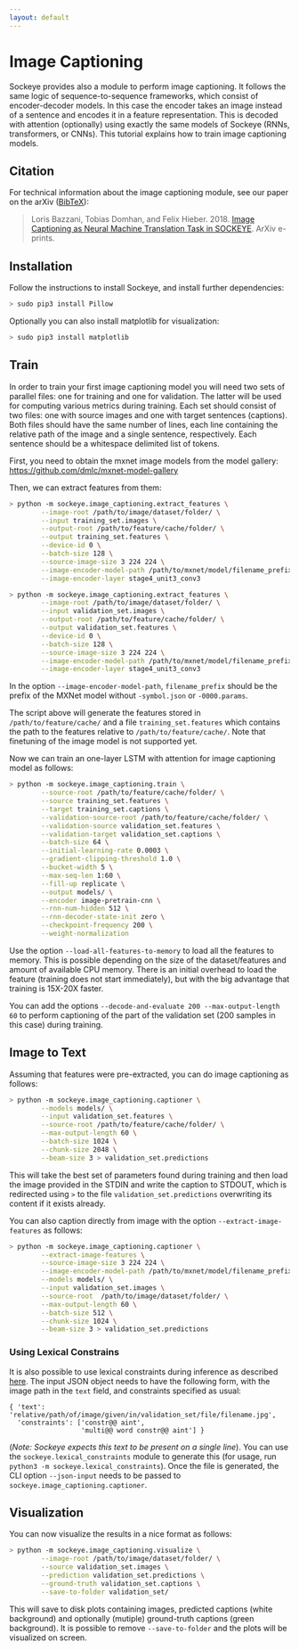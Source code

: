 ```yaml
---
layout: default
---
```

# Image Captioning

Sockeye provides also a module to perform image captioning.
It follows the same logic of sequence-to-sequence frameworks, which consist of encoder-decoder models.
In this case the encoder takes an image instead of a sentence and encodes it in a feature representation.
This is decoded with attention (optionally) using exactly the same models of Sockeye (RNNs, transformers, or CNNs).
This tutorial explains how to train image captioning models.


## Citation

For technical information about the image captioning module, see our paper on the arXiv ([BibTeX](sockeye_captioning.bib)):

> Loris Bazzani, Tobias Domhan, and Felix Hieber. 2018.
> [Image Captioning as Neural Machine Translation Task in SOCKEYE](https://arxiv.org/abs/1810.04101). ArXiv e-prints.


## Installation

Follow the instructions to install Sockeye, and install further dependencies:

```bash
> sudo pip3 install Pillow
```

Optionally you can also install matplotlib for visualization:
```bash
> sudo pip3 install matplotlib
```


## Train

In order to train your first image captioning model you will need two sets of parallel files: one for training
and one for validation. The latter will be used for computing various metrics during training.
Each set should consist of two files: one with source images and one with target sentences (captions).
Both files should have the same number of lines, each line containing the relative path of the image and a single
sentence, respectively. Each sentence should be a whitespace delimited list of tokens.

First, you need to obtain the mxnet image models from the model gallery: https://github.com/dmlc/mxnet-model-gallery

Then, we can extract features from them:
```bash
> python -m sockeye.image_captioning.extract_features \
        --image-root /path/to/image/dataset/folder/ \
        --input training_set.images \
        --output-root /path/to/feature/cache/folder/ \
        --output training_set.features \
        --device-id 0 \
        --batch-size 128 \
        --source-image-size 3 224 224 \
        --image-encoder-model-path /path/to/mxnet/model/filename_prefix \
        --image-encoder-layer stage4_unit3_conv3

> python -m sockeye.image_captioning.extract_features \
        --image-root /path/to/image/dataset/folder/ \
        --input validation_set.images \
        --output-root /path/to/feature/cache/folder/ \
        --output validation_set.features \
        --device-id 0 \
        --batch-size 128 \
        --source-image-size 3 224 224 \
        --image-encoder-model-path /path/to/mxnet/model/filename_prefix \
        --image-encoder-layer stage4_unit3_conv3
```
In the option `--image-encoder-model-path`, `filename_prefix` should be the prefix of the MXNet model without `-symbol.json` or `-0000.params`.

The script above will generate the features stored in `/path/to/feature/cache/` and a file `training_set.features` which contains the path to the features relative to `/path/to/feature/cache/`.
Note that finetuning of the image model is not supported yet.


Now we can train an one-layer LSTM with attention for image captioning model as follows:
```bash
> python -m sockeye.image_captioning.train \
        --source-root /path/to/feature/cache/folder/ \
        --source training_set.features \
        --target training_set.captions \
        --validation-source-root /path/to/feature/cache/folder/ \
        --validation-source validation_set.features \
        --validation-target validation_set.captions \
        --batch-size 64 \
        --initial-learning-rate 0.0003 \
        --gradient-clipping-threshold 1.0 \
        --bucket-width 5 \
        --max-seq-len 1:60 \
        --fill-up replicate \
        --output models/ \
        --encoder image-pretrain-cnn \
        --rnn-num-hidden 512 \
        --rnn-decoder-state-init zero \
        --checkpoint-frequency 200 \
        --weight-normalization
```
Use the option `--load-all-features-to-memory` to load all the features to memory. This is possible depending on the size of the dataset/features and amount of available CPU memory.
There is an initial overhead to load the feature (training does not start immediately), but with the big advantage that training is 15X-20X faster.

You can add the options `--decode-and-evaluate 200 --max-output-length 60` to perform captioning of the part of the validation set (200 samples in this case) during training.

## Image to Text

Assuming that features were pre-extracted, you can do image captioning as follows:

```bash
> python -m sockeye.image_captioning.captioner \
        --models models/ \
        --input validation_set.features \
        --source-root /path/to/feature/cache/folder/ \
        --max-output-length 60 \
        --batch-size 1024 \
        --chunk-size 2048 \
        --beam-size 3 > validation_set.predictions
```

This will take the best set of parameters found during training and then load the image provided in the STDIN and
write the caption to STDOUT, which is redirected using `>` to the file `validation_set.predictions` overwriting its content if it exists already.

You can also caption directly from image with the option `--extract-image-features` as follows:

```bash
> python -m sockeye.image_captioning.captioner \
        --extract-image-features \
        --source-image-size 3 224 224 \
        --image-encoder-model-path /path/to/mxnet/model/filename_prefix \
        --models models/ \
        --input validation_set.images \
        --source-root  /path/to/image/dataset/folder/ \
        --max-output-length 60 \
        --batch-size 512 \
        --chunk-size 1024 \
        --beam-size 3 > validation_set.predictions
```


### Using Lexical Constrains

It is also possible to use lexical constraints during inference as described [here](inference.html#lexical-constraints).
The input JSON object needs to have the following form, with the image path in the `text` field, and constraints specified as usual:

    { 'text': 'relative/path/of/image/given/in/validation_set/file/filename.jpg',
      'constraints': ['constr@@ aint',
                      'multi@@ word constr@@ aint'] }

(*Note: Sockeye expects this text to be present on a single line*).
You can use the `sockeye.lexical_constraints` module to generate this (for usage, run `python3 -m sockeye.lexical_constraints`).
Once the file is generated, the CLI option `--json-input` needs to be passed to `sockeye.image_captioning.captioner`.

## Visualization

You can now visualize the results in a nice format as follows:

```bash
> python -m sockeye.image_captioning.visualize \
        --image-root /path/to/image/dataset/folder/ \
        --source validation_set.images \
        --prediction validation_set.predictions \
        --ground-truth validation_set.captions \
        --save-to-folder validation_set/
````
This will save to disk plots containing images, predicted captions (white background) and optionally (mutiple) ground-truth captions (green background).
It is possible to remove `--save-to-folder` and the plots will be visualized on screen.
